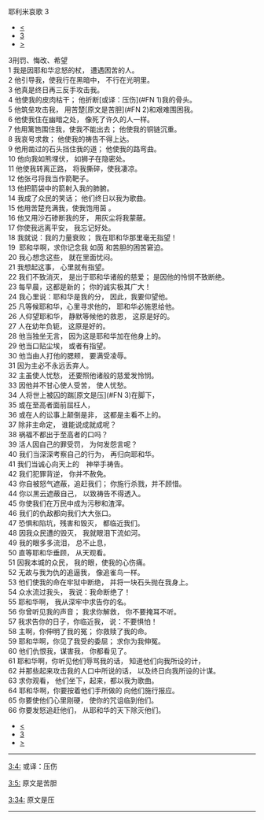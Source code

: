 ﻿





 耶利米哀歌 3




* [<](bible/LAM02.md)
* [3](bible/LAM.md)
* [>](bible/LAM04.md)



 
3刑罚、悔改、希望  
1 我是因耶和华忿怒的杖， 遭遇困苦的人。  
2 他引导我，使我行在黑暗中， 不行在光明里。  
3 他真是终日再三反手攻击我。     
4 他使我的皮肉枯干； 他折断[或译：压伤](#FN
1)我的骨头。  
5 他筑垒攻击我， 用苦楚[原文是苦胆](#FN
2)和艰难围困我。  
6 他使我住在幽暗之处， 像死了许久的人一样。     
7 他用篱笆围住我，使我不能出去； 他使我的铜链沉重。  
8 我哀号求救； 他使我的祷告不得上达。  
9 他用凿过的石头挡住我的道； 他使我的路弯曲。     
10 他向我如熊埋伏， 如狮子在隐密处。  
11 他使我转离正路， 将我撕碎，使我凄凉。  
12 他张弓将我当作箭靶子。     
13 他把箭袋中的箭射入我的肺腑。  
14 我成了众民的笑话； 他们终日以我为歌曲。  
15 他用苦楚充满我，使我饱用茵 。     
16 他又用沙石碜断我的牙， 用灰尘将我蒙蔽。  
17 你使我远离平安， 我忘记好处。  
18 我就说：我的力量衰败； 我在耶和华那里毫无指望！     
19  耶和华啊，求你记念我 如茵 和苦胆的困苦窘迫。  
20 我心想念这些， 就在里面忧闷。  
21 我想起这事， 心里就有指望。     
22 我们不致消灭， 是出于耶和华诸般的慈爱； 是因他的怜悯不致断绝。  
23 每早晨，这都是新的； 你的诚实极其广大！  
24 我心里说：耶和华是我的分， 因此，我要仰望他。     
25 凡等候耶和华，心里寻求他的， 耶和华必施恩给他。  
26 人仰望耶和华， 静默等候他的救恩， 这原是好的。  
27 人在幼年负轭， 这原是好的。     
28 他当独坐无言， 因为这是耶和华加在他身上的。  
29 他当口贴尘埃， 或者有指望。  
30 他当由人打他的腮颊， 要满受凌辱。     
31 因为主必不永远丢弃人。  
32 主虽使人忧愁， 还要照他诸般的慈爱发怜悯。  
33 因他并不甘心使人受苦， 使人忧愁。     
34 人将世上被囚的踹[原文是压](#FN
3)在脚下，  
35 或在至高者面前屈枉人，  
36 或在人的讼事上颠倒是非， 这都是主看不上的。     
37 除非主命定， 谁能说成就成呢？  
38 祸福不都出于至高者的口吗？  
39 活人因自己的罪受罚， 为何发怨言呢？     
40 我们当深深考察自己的行为， 再归向耶和华。  
41 我们当诚心向天上的　神举手祷告。  
42 我们犯罪背逆， 你并不赦免。     
43 你自被怒气遮蔽，追赶我们； 你施行杀戮，并不顾惜。  
44 你以黑云遮蔽自己， 以致祷告不得透入。  
45 你使我们在万民中成为污秽和渣滓。     
46 我们的仇敌都向我们大大张口。  
47 恐惧和陷坑，残害和毁灭， 都临近我们。  
48 因我众民遭的毁灭， 我就眼泪下流如河。     
49 我的眼多多流泪， 总不止息，  
50 直等耶和华垂顾， 从天观看。  
51 因我本城的众民， 我的眼，使我的心伤痛。     
52 无故与我为仇的追逼我， 像追雀鸟一样。  
53 他们使我的命在牢狱中断绝， 并将一块石头抛在我身上。  
54 众水流过我头， 我说：我命断绝了！     
55 耶和华啊， 我从深牢中求告你的名。  
56 你曾听见我的声音； 我求你解救， 你不要掩耳不听。  
57 我求告你的日子，你临近我， 说：不要惧怕！     
58 主啊，你伸明了我的冤； 你救赎了我的命。  
59 耶和华啊，你见了我受的委屈； 求你为我伸冤。  
60 他们仇恨我，谋害我， 你都看见了。     
61 耶和华啊，你听见他们辱骂我的话， 知道他们向我所设的计，  
62 并那些起来攻击我的人口中所说的话， 以及终日向我所设的计谋。  
63 求你观看， 他们坐下，起来，都以我为歌曲。     
64 耶和华啊，你要按着他们手所做的 向他们施行报应。  
65 你要使他们心里刚硬， 使你的咒诅临到他们。  
66 你要发怒追赶他们， 从耶和华的天下除灭他们。 
* [<](bible/LAM02.md)
* [3](bible/LAM.md)
* [>](bible/LAM04.md)





---


[3:4:](#V4)
或译：压伤


[3:5:](#V5)
原文是苦胆


[3:34:](#V34)
原文是压




---









